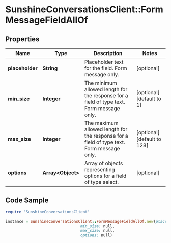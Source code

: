 # SunshineConversationsClient::FormMessageFieldAllOf

## Properties

Name | Type | Description | Notes
------------ | ------------- | ------------- | -------------
**placeholder** | **String** | Placeholder text for the field. Form message only. | [optional] 
**min_size** | **Integer** | The minimum allowed length for the response for a field of type text. Form message only. | [optional] [default to 1]
**max_size** | **Integer** | The maximum allowed length for the response for a field of type text. Form message only. | [optional] [default to 128]
**options** | **Array&lt;Object&gt;** | Array of objects representing options for a field of type select. | [optional] 

## Code Sample

```ruby
require 'SunshineConversationsClient'

instance = SunshineConversationsClient::FormMessageFieldAllOf.new(placeholder: null,
                                 min_size: null,
                                 max_size: null,
                                 options: null)
```


